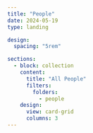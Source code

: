 ```yaml
---
title: "People"
date: 2024-05-19
type: landing

design:
  spacing: "5rem"

sections:
  - block: collection
    content:
      title: "All People"
      filters:
        folders:
          - people
    design:
      view: card-grid
      columns: 3
---
```

